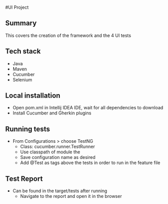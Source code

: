 #UI Project

## Summary
This covers the creation of the framework and the 4 UI tests

## Tech stack
* Java
* Maven
* Cucumber
* Selenium

## Local installation

* Open pom.xml in Intellij IDEA IDE, wait for all dependencies to download
* Install Cucumber and Gherkin plugins

## Running tests

* From Configurations > choose TestNG
    * Class: cucumber.runner.TestRunner
    * Use classpath of module the <project folder>
    * Save configuration name as desired
    * Add @Test as tags above the tests in order to run in the feature file

## Test Report

* Can be found in the target/tests after running
    * Navigate to the report and open it in the browser
    